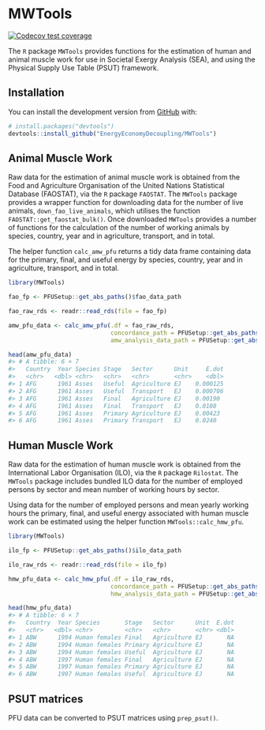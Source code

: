 
<!-- README.md is generated from README.Rmd. Please edit that file -->

# MWTools

<!-- badges: start -->

[![Codecov test
coverage](https://codecov.io/gh/EnergyEconomyDecoupling/MWTools/branch/master/graph/badge.svg)](https://codecov.io/gh/EnergyEconomyDecoupling/MWTools?branch=master)
<!-- badges: end -->

The `R` package `MWTools` provides functions for the estimation of human
and animal muscle work for use in Societal Exergy Analysis (SEA), and
using the Physical Supply Use Table (PSUT) framework.

## Installation

You can install the development version from
[GitHub](https://github.com/) with:

``` r
# install.packages("devtools")
devtools::install_github("EnergyEconomyDecoupling/MWTools")
```

## Animal Muscle Work

Raw data for the estimation of animal muscle work is obtained from the
Food and Agriculture Organisation of the United Nations Statistical
Database (FAOSTAT), via the `R` package `FAOSTAT`. The `MWTools` package
provides a wrapper function for downloading data for the number of live
animals, `down_fao_live_animals`, which utilises the function
`FAOSTAT::get_faostat_bulk()`. Once downloaded `MWTools` provides a
number of functions for the calculation of the number of working animals
by species, country, year and in agriculture, transport, and in total.

The helper function `calc_amw_pfu` returns a tidy data frame containing
data for the primary, final, and useful energy by species, country, year
and in agriculture, transport, and in total.

``` r
library(MWTools)

fao_fp <- PFUSetup::get_abs_paths()$fao_data_path

fao_raw_rds <- readr::read_rds(file = fao_fp)

amw_pfu_data <- calc_amw_pfu(.df = fao_raw_rds,
                             concordance_path = PFUSetup::get_abs_paths()$mw_concordance_path,
                             amw_analysis_data_path = PFUSetup::get_abs_paths()$amw_analysis_data_path)

head(amw_pfu_data)
#> # A tibble: 6 × 7
#>   Country  Year Species Stage   Sector      Unit     E.dot
#>   <chr>   <dbl> <chr>   <chr>   <chr>       <chr>    <dbl>
#> 1 AFG      1961 Asses   Useful  Agriculture EJ    0.000125
#> 2 AFG      1961 Asses   Useful  Transport   EJ    0.000706
#> 3 AFG      1961 Asses   Final   Agriculture EJ    0.00190 
#> 4 AFG      1961 Asses   Final   Transport   EJ    0.0108  
#> 5 AFG      1961 Asses   Primary Agriculture EJ    0.00423 
#> 6 AFG      1961 Asses   Primary Transport   EJ    0.0240
```

## Human Muscle Work

Raw data for the estimation of human muscle work is obtained from the
International Labor Organisation (ILO), via the `R` package `Rilostat`.
The `MWTools` package includes bundled ILO data for the number of
employed persons by sector and mean number of working hours by sector.

Using data for the number of employed persons and mean yearly working
hours the primary, final, and useful energy associated with human muscle
work can be estimated using the helper function `MWTools::calc_hmw_pfu`.

``` r
library(MWTools)

ilo_fp <- PFUSetup::get_abs_paths()$ilo_data_path

ilo_raw_rds <- readr::read_rds(file = ilo_fp)

hmw_pfu_data <- calc_hmw_pfu(.df = ilo_raw_rds,
                             concordance_path = PFUSetup::get_abs_paths()$mw_concordance_path,
                             hmw_analysis_data_path = PFUSetup::get_abs_paths()$hmw_analysis_data_path)

head(hmw_pfu_data)
#> # A tibble: 6 × 7
#>   Country  Year Species       Stage   Sector      Unit  E.dot
#>   <chr>   <dbl> <chr>         <chr>   <chr>       <chr> <dbl>
#> 1 ABW      1994 Human females Final   Agriculture EJ       NA
#> 2 ABW      1994 Human females Primary Agriculture EJ       NA
#> 3 ABW      1994 Human females Useful  Agriculture EJ       NA
#> 4 ABW      1997 Human females Final   Agriculture EJ       NA
#> 5 ABW      1997 Human females Primary Agriculture EJ       NA
#> 6 ABW      1997 Human females Useful  Agriculture EJ       NA
```

## PSUT matrices

PFU data can be converted to PSUT matrices using `prep_psut()`.

